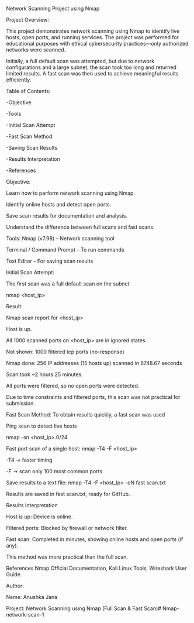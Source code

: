Network Scanning Project using Nmap

Project Overview:

This project demonstrates network scanning using Nmap to identify live hosts, open ports, and running services. The project was performed for educational purposes with ethical cybersecurity practices—only authorized networks were scanned.

Initially, a full default scan was attempted, but due to network configurations and a large subnet, the scan took too long and returned limited results. A fast scan was then used to achieve meaningful results efficiently.

Table of Contents:

-Objective

-Tools

-Initial Scan Attempt

-Fast Scan Method

-Saving Scan Results

-Results Interpretation

-References

Objective:

Learn how to perform network scanning using Nmap.

Identify online hosts and detect open ports.

Save scan results for documentation and analysis.

Understand the difference between full scans and fast scans.

Tools:
Nmap (v7.98) – Network scanning tool

Terminal / Command Prompt – To run commands

Text Editor – For saving scan results

Initial Scan Attempt:

The first scan was a full default scan on the subnet

nmap <host_ip>

Result:

Nmap scan report for <host_ip>

Host is up.

All 1000 scanned ports on <host_ip> are in ignored states.

Not shown: 1000 filtered tcp ports (no-response)

Nmap done: 256 IP addresses (15 hosts up) scanned in 8748.67 seconds

Scan took ~2 hours 25 minutes.

All ports were filtered, so no open ports were detected.

Due to time constraints and filtered ports, this scan was not practical for submission.


Fast Scan Method:
To obtain results quickly, a fast scan was used

Ping scan to detect live hosts

nmap -sn <host_ip>.0/24


Fast port scan of a single host:
nmap -T4 -F <host_ip>

-T4 → faster timing

-F → scan only 100 most common ports


Save results to a text file:
nmap -T4 -F <host_ip> -oN fast scan.txt

Results are saved in fast scan.txt, ready for GitHub.

Results Interpretation

Host is up: Device is online.

Filtered ports: Blocked by firewall or network filter.

Fast scan: Completed in minutes, showing online hosts and open ports (if any).

This method was more practical than the full scan.


References
Nmap Official Documentation,
Kali Linux Tools,
Wireshark User Guide.

Author:

Name: Anushka Jana

Project: Network Scanning using Nmap (Full Scan & Fast Scan)# Nmap-network-scan-1
